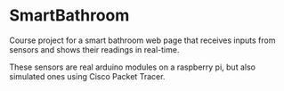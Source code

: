 # SmartBathroom
Course project for a smart bathroom web page that receives inputs from sensors and shows their readings in real-time. 

These sensors are real arduino modules on a raspberry pi, but also simulated ones using Cisco Packet Tracer. 


